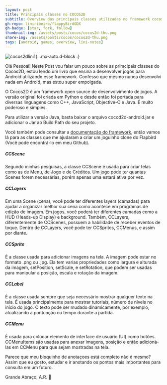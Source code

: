 ```yaml
---
layout: post
title: Principais classes no COCOS2D
subtitle: Overview das principais classes utilizadas no framework cocos2d
gh-repo: liniribeiro/flappyBirdGDX
gh-badge: [star, fork, follow]
thumbnail-img: /assets/posts/cocos/cocos2d-thu.png
share-img: /assets/posts/cocos/cocos2d-thu.png
tags: [android, games, overview, lini-notes]
---
```

![cocos2dlini1](/assets/posts/cocos/cocos2d.jpg){: .mx-auto.d-block :}

Olá Pessoal! Neste Post vou falar um pouco sobre as primcipais classes do Cocos2D, estou lendo um livro que ensina a desenvolver jogos para Android utilizando esse framework.
Confesso que mesmo nunca desenvolvi nada em Android, mas estou super empolgada.

O Cocos2D é um framework open source de desenvolvimento de jogos. A versão original foi criada em Python e desde então foi portada para diversas linguagens como C++, JavaScript, Objective-C e Java. É muito poderoso e simples.

Para utilizar a versão Java, basta baixar o arquivo cocod2d-android.jar e adicionar o Jar ao Build Path do seu projeto.

Você também pode consultar a [documentação do framework](https://docs.cocos2d-x.org/cocos2d-x/v4/en/), então vamos lá para as classes que me ajudaram a criar um joguinho clone do Flapbird (Você pode encontrá-lo em meu Github). 


##### CCScene
Segundo minhas pesquisas, a classe CCScene é usada para criar telas como as de Menu, de Jogo e de Créditos. Um jogo pode ter quantas Scenes forem necessárias, porém apenas uma estará ativa por vez.

##### CCLayers
Em uma Scene (cena), você pode ter diferentes layers (camadas) para ajudar a organizar melhor sua cena como acontece em programas de edição de imagem. Em jogos, você poderá ter diferentes camadas como a HUD (Heads-up Display) e background. Também, CCLayers, diferentemente de CCScenes, possuem a habilidade de receber eventos de toque.
Dentro de CCLayers, você pode ter CCSprites, CCMenus, e assim por diante.

##### CCSprite
É a classe usada para adicionar imagens na tela. A imagem pode estar no formato .png ou .jpg.
Ela tem varias propriedades como largura e alturada da imagem, setPosition, setScale, e setRotation, que podem ser usadas para manipular a posição, escala e rotação da imagem.

##### CCLabel
É a classe usada sempre que seja necessário mostrar qualquer texto na tela. É usada principalmente para mostrar tutoriais, número de níveis no início do jogo.
O texto pode ser mudado dinamicamente, por exemplo, atualizando a pontuação ou tempo durante a partida.

##### CCMenu
É usada para colocar elemento de interface de usuário (UI) como botões. CCMenuItems são usadas para anexar imagens, posição e então adicioná-las em CCMenu para que sejam mostradas na tela.

Parece que meu bloquinho de anotaçoes está completo não é mesmo? Assim que eu gosto, estudar e ir anotando os pontos mais importantes para consulta em um futuro.


Grande Abraço, A.R. 🙂
